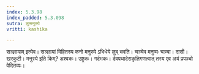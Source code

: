 ```yaml
---
index: 5.3.98
index_padded: 5.3.098
sutra: लुम्मनुस्ये
vritti: kashika

---
```

सञ्ज्ञायाम् इत्येव। सञ्ज्ञायां विहितस्य कनो मनुस्ये ऽभिधेये लुब् भवति। चञ्चेव मनुष्यः चञ्चा। दासी। खरकुटी। मनुस्ये इति किम्? अश्वकः। उष्ट्रकः। गर्दभकः। देवपथादेराकृतिगणत्वात् तस्य एव अयं प्रपञ्चो वेदितव्यः।